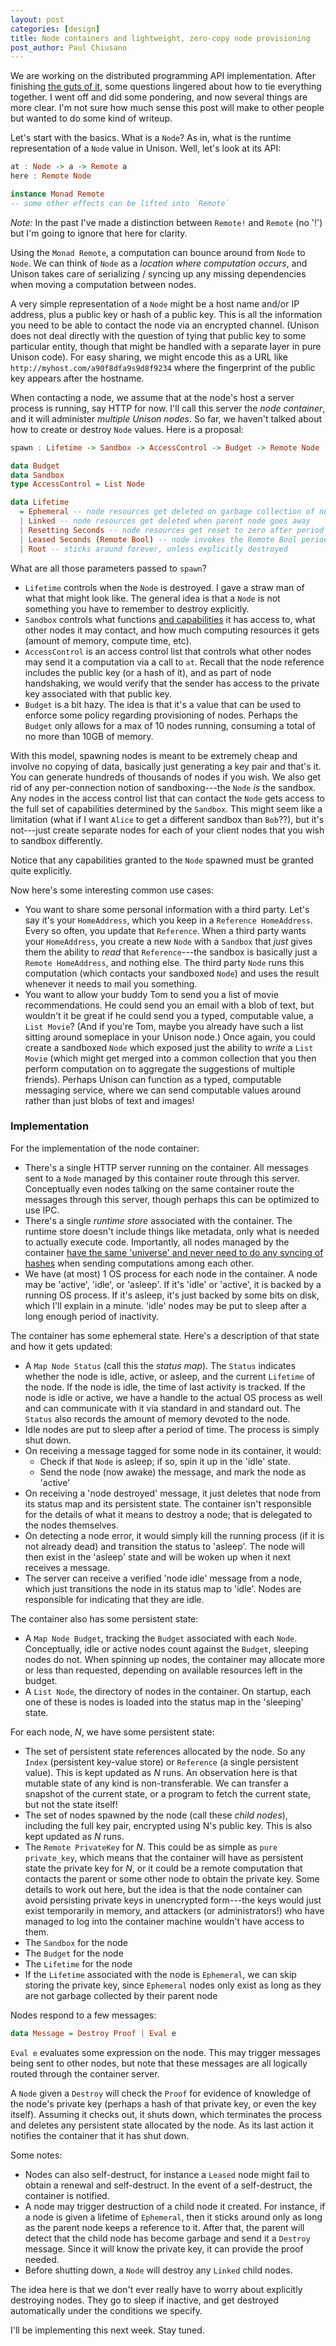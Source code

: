 ```yaml
---
layout: post
categories: [design]
title: Node containers and lightweight, zero-copy node provisioning
post_author: Paul Chiusano
---
```


We are working on the distributed programming API implementation. After finishing [the guts of it](https://github.com/unisonweb/unison/blob/topic/distributed/node/src/Unison/Runtime/Remote.hs), some questions lingered about how to tie everything together. I went off and did some pondering, and now several things are more clear. I'm not sure how much sense this post will make to other people but wanted to do some kind of writeup.

Let's start with the basics. What is a `Node`? As in, what is the runtime representation of a `Node` value in Unison. Well, let's look at its API:

```Haskell
at : Node -> a -> Remote a
here : Remote Node

instance Monad Remote
-- some other effects can be lifted into `Remote`
```

_Note:_ In the past I've made a distinction between `Remote!` and `Remote` (no '!') but I'm going to ignore that here for clarity.

Using the `Monad Remote`, a computation can bounce around from `Node` to `Node`. We can think of `Node` as a _location where computation occurs_, and Unison takes care of serializing / syncing up any missing dependencies when moving a computation between nodes.

A very simple representation of a `Node` might be a host name and/or IP address, plus a public key or hash of a public key. This is all the information you need to be able to contact the node via an encrypted channel. (Unison does not deal directly with the question of tying that public key to some particular entity, though that might be handled with a separate layer in pure Unison code). For easy sharing, we might encode this as a URL like `http://myhost.com/a90f8dfa9s9d8f9234` where the fingerprint of the public key appears after the hostname.

When contacting a node, we assume that at the node's host a server process is running, say HTTP for now.
 I'll call this server the _node container_, and it will administer _multiple Unison nodes_. So far, we haven't talked about how to create or destroy `Node` values. Here is a proposal:

```Haskell
spawn : Lifetime -> Sandbox -> AccessControl -> Budget -> Remote Node

data Budget
data Sandbox
type AccessControl = List Node

data Lifetime
  = Ephemeral -- node resources get deleted on garbage collection of node reference
  | Linked -- node resources get deleted when parent node goes away
  | Resetting Seconds -- node resources get reset to zero after period of inactivity
  | Leased Seconds (Remote Bool) -- node invokes the Remote Bool periodically and shuts down if false
  | Root -- sticks around forever, unless explicitly destroyed
```

What are all those parameters passed to `spawn`?

* `Lifetime` controls when the `Node` is destroyed. I gave a straw man of what that might look like. The general idea is that a `Node` is not something you have to remember to destroy explicitly.
* `Sandbox` controls what functions [and capabilities](/2016-05-18/iot.html#post-start) it has access to, what other nodes it may contact, and how much computing resources it gets (amount of memory, compute time, etc).
* `AccessControl` is an access control list that controls what other nodes may send it a computation via a call to `at`. Recall that the node reference includes the public key (or a hash of it), and as part of node handshaking, we would verify that the sender has access to the private key associated with that public key.
* `Budget` is a bit hazy. The idea is that it's a value that can be used to enforce some policy regarding provisioning of nodes. Perhaps the `Budget` only allows for a max of 10 nodes running, consuming a total of no more than 10GB of memory.

With this model, spawning nodes is meant to be extremely cheap and involve no copying of data, basically just generating a key pair and that's it. You can generate hundreds of thousands of nodes if you wish. We also get rid of any per-connection notion of sandboxing---the `Node` _is_ the sandbox. Any nodes in the access control list that can contact the `Node` gets access to the full set of capabilities determined by the `Sandbox`. This might seem like a limitation (what if I want `Alice` to get a different sandbox than `Bob`??), but it's not---just create separate nodes for each of your client nodes that you wish to sandbox differently.

Notice that any capabilities granted to the `Node` spawned must be granted quite explicitly.

Now here's some interesting common use cases:

* You want to share some personal information with a third party. Let's say it's your `HomeAddress`, which you keep in a `Reference HomeAddress`. Every so often, you update that `Reference`. When a third party wants your `HomeAddress`, you create a new `Node` with a `Sandbox` that _just_ gives them the ability to _read_ that `Reference`---the sandbox is basically just a `Remote HomeAddress`, and nothing else. The third party `Node` runs this computation (which contacts your sandboxed `Node`) and uses the result whenever it needs to mail you something.
* You want to allow your buddy Tom to send you a list of movie recommendations. He could send you an email with a blob of text, but wouldn't it be great if he could send you a typed, computable value, a `List Movie`? (And if you're Tom, maybe you already have such a list sitting around someplace in your Unison node.) Once again, you could create a sandboxed `Node` which exposed just the ability to _write_ a `List Movie` (which might get merged into a common collection that you then perform computation on to aggregate the suggestions of multiple friends). Perhaps Unison can function as a typed, computable messaging service, where we can send computable values around rather than just blobs of text and images!

### Implementation

For the implementation of the node container:

* There's a single HTTP server running on the container. All messages sent to a `Node` managed by this container route through this server. Conceptually even nodes talking on the same container route the messages through this server, though perhaps this can be optimized to use IPC.
* There's a single _runtime store_ associated with the container. The runtime store doesn't include things like metadata, only what is needed to actually execute code. Importantly, all nodes managed by the container [have the same 'universe' and never need to do any syncing of hashes](/2016-05-18/shared-node-stores.html#post-start) when sending computations among each other.
* We have (at most) 1 OS process for each node in the container. A node may be 'active', 'idle', or 'asleep'. If it's 'idle' or 'active', it is backed by a running OS process. If it's asleep, it's just backed by some bits on disk, which I'll explain in a minute. 'idle' nodes may be put to sleep after a long enough period of inactivity.

The container has some ephemeral state. Here's a description of that state and how it gets updated:

* A `Map Node Status` (call this the _status map_). The `Status` indicates whether the node is idle, active, or asleep, and the current `Lifetime` of the node. If the node is idle, the time of last activity is tracked. If the node is idle or active, we have a handle to the actual OS process as well and can communicate with it via standard in and standard out. The `Status` also records the amount of memory devoted to the node.
* Idle nodes are put to sleep after a period of time. The process is simply shut down.
* On receiving a message tagged for some node in its container, it would:
  * Check if that `Node` is asleep; if so, spin it up in the 'idle' state.
  * Send the node (now awake) the message, and mark the node as 'active'
* On receiving a 'node destroyed' message, it just deletes that node from its status map and its persistent state. The container isn't responsible for the details of what it means to destroy a node; that is delegated to the nodes themselves.
* On detecting a node error, it would simply kill the running process (if it is not already dead) and transition the status to 'asleep'. The node will then exist in the 'asleep' state and will be woken up when it next receives a message.
* The server can receive a verified 'node idle' message from a node, which just transitions the node in its status map to 'idle'. Nodes are responsible for indicating that they are idle.

The container also has some persistent state:

* A `Map Node Budget`, tracking the `Budget` associated with each `Node`. Conceptually, idle or active nodes count against the `Budget`, sleeping nodes do not. When spinning up nodes, the container may allocate more or less than requested, depending on available resources left in the budget.
* A `List Node`, the directory of nodes in the container. On startup, each one of these is nodes is loaded into the status map in the 'sleeping' state.

For each node, _N_, we have some persistent state:

* The set of persistent state references allocated by the node. So any `Index` (persistent key-value store) or `Reference` (a single persistent value). This is kept updated as _N_ runs. An observation here is that mutable state of any kind is non-transferable. We can transfer a snapshot of the current state, or a program to fetch the current state, but not the state itself! 
* The set of nodes spawned by the node (call these _child nodes_), including the full key pair, encrypted using N's public key. This is also kept updated as _N_ runs.
* The `Remote PrivateKey` for _N_. This could be as simple as `pure private_key`, which means that the container will have as persistent state the private key for _N_, or it could be a remote computation that contacts the parent or some other node to obtain the private key. Some details to work out here, but the idea is that the node container can avoid persisting private keys in unencrypted form---the keys would just exist temporarily in memory, and attackers (or administrators!) who have managed to log into the container machine wouldn't have access to them.
* The `Sandbox` for the node
* The `Budget` for the node
* The `Lifetime` for the node
* If the `Lifetime` associated with the node is `Ephemeral`, we can skip storing the private key, since `Ephemeral` nodes only exist as long as they are not garbage collected by their parent node

Nodes respond to a few messages:

```Haskell
data Message = Destroy Proof | Eval e
```

`Eval e` evaluates some expression on the node. This may trigger messages being sent to other nodes, but note that these messages are all logically routed through the container server.

A `Node` given a `Destroy` will check the `Proof` for evidence of knowledge of the node's private key (perhaps a hash of that private key, or even the key itself). Assuming it checks out, it shuts down, which terminates the process and deletes any persistent state allocated by the node. As its last action it notifies the container that it has shut down.

Some notes:

* Nodes can also self-destruct, for instance a `Leased` node might fail to obtain a renewal and self-destruct. In the event of a self-destruct, the container is notified.
* A node may trigger destruction of a child node it created. For instance, if a node is given a lifetime of `Ephemeral`, then it sticks around only as long as the parent node keeps a reference to it. After that, the parent will detect that the child node has become garbage and send it a `Destroy` message. Since it will know the private key, it can provide the proof needed.
* Before shutting down, a `Node` will destroy any `Linked` child nodes.

The idea here is that we don't ever really have to worry about explicitly destroying nodes. They go to sleep if inactive, and get destroyed automatically under the conditions we specify.

I'll be implementing this next week. Stay tuned.
